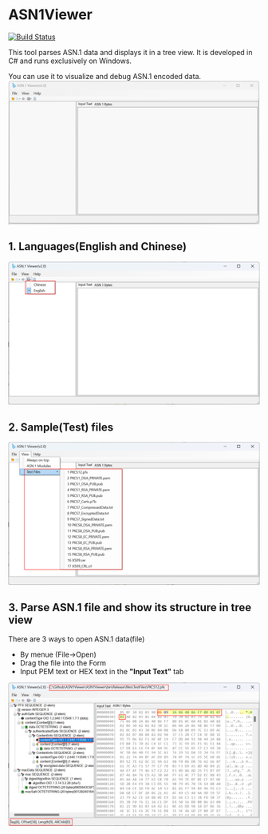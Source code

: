 # ASN1Viewer

[![Build Status](https://github.com/JoeLiu2015/ASN1Viewer/actions/workflows/build.yml/badge.svg)](https://github.com/JoeLiu2015/ASN1Viewer/actions/workflows/build.yml)

This tool parses ASN.1 data and displays it in a tree view. It is developed in C# and runs exclusively on Windows.

You can use it to visualize and debug ASN.1 encoded data.
![Run](https://github.com/JoeLiu2015/ASN1Viewer/blob/main/.github/imgs/Asn1Viewer.gif)

## 1. Languages(English and Chinese)
![Languages](https://github.com/JoeLiu2015/ASN1Viewer/blob/main/.github/imgs/Languages.png)
## 2. Sample(Test) files
![TestFiles](https://github.com/JoeLiu2015/ASN1Viewer/blob/main/.github/imgs/Test%20Files.png)
## 3. Parse ASN.1 file and show its structure in tree view
There are 3 ways to open ASN.1 data(file)
- By menue (File->Open)
- Drag the file into the Form
- Input PEM text or HEX text in the **"Input Text"** tab

![TreeView](https://github.com/JoeLiu2015/ASN1Viewer/blob/main/.github/imgs/Pfx.png)
